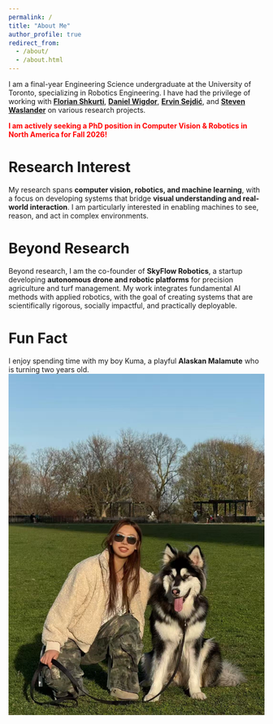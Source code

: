 ```yaml
---
permalink: /
title: "About Me"
author_profile: true
redirect_from: 
  - /about/
  - /about.html
---
```

I am a final-year Engineering Science undergraduate at the University of Toronto, specializing in Robotics Engineering. I have had the privilege of working with **[Florian Shkurti](http://www.cs.toronto.edu/~florian/)**, **[Daniel Wigdor](https://danielwigdor.com)**, **[Ervin Sejdić](http://imedlab.org/people/principal-investigator/)**, and **[Steven Waslander](https://www.trailab.utias.utoronto.ca/steven-waslander)** on various research projects.

<span style="color: red; font-weight: bold;">I am actively seeking a PhD position in Computer Vision & Robotics in North America for Fall 2026!</span>

Research Interest
======
My research spans **computer vision, robotics, and machine learning**, with a focus on developing systems that bridge **visual understanding and real-world interaction**. I am particularly interested in enabling machines to see, reason, and act in complex environments.

Beyond Research
======
Beyond research, I am the co-founder of **SkyFlow Robotics**, a startup developing **autonomous drone and robotic platforms** for precision agriculture and turf management. My work integrates fundamental AI methods with applied robotics, with the goal of creating systems that are scientifically rigorous, socially impactful, and practically deployable.

Fun Fact
======
I enjoy spending time with my boy Kuma, a playful **Alaskan Malamute** who is turning two years old.
![Editing a Markdown file for a talk](/images/kuma.jpg)

